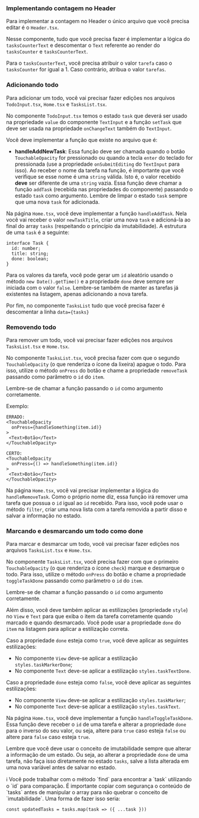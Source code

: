 ### Implementando contagem no Header

Para implementar a contagem no Header o único arquivo que você precisa editar é o `Header.tsx`.

Nesse componente, tudo que você precisa fazer é implementar a lógica do `tasksCounterText` e descomentar o `Text` referente ao render do `tasksCounter` e `tasksCounterText`.

Para o `tasksCounterText`, você precisa atribuir o valor `tarefa` caso o `tasksCounter` for igual a 1. Caso contrário, atribua o valor `tarefas`.

### Adicionando todo

Para adicionar um todo, você vai precisar fazer edições nos arquivos `TodoInput.tsx`, `Home.tsx` e `TasksList.tsx`.

No componente `TodoInput.tsx` temos o estado `task` que deverá ser usado na propriedade `value` do componente `TextInput` e a função `setTask` que deve ser usada na propriedade `onChangeText` também do `TextInput`.

Você deve implementar a função que existe no arquivo que é:

- **handleAddNewTask**: Essa função deve ser chamada quando o botão `TouchableOpacity` for pressionado ou quando a tecla `enter` do teclado for pressionada (use a propriedade `onSubmitEditing` do `TextInput` para isso).
Ao receber o nome da tarefa na função, é importante que você verifique se esse nome é uma `string` válida. Isto é, o valor recebido **deve** ser diferente de uma `string` vazia.
Essa função deve chamar a função `addTask` (recebida nas propriedades do componente) passando o estado `task` como argumento. Lembre de limpar o estado `task` sempre que uma nova `task` for adicionada.

Na página `Home.tsx`, você deve implementar a função `handleAddTask`. Nela você vai receber o valor `newTaskTitle`, criar uma nova `task` e adicioná-la ao final do array `tasks` (respeitando o princípio da imutabilidade). A estrutura de uma `task` é a seguinte:

```tsx
interface Task {
  id: number;
  title: string;
  done: boolean;
}
```

Para os valores da tarefa, você pode gerar um `id` aleatório usando o método `new Date().getTime()` e a propriedade `done` deve sempre ser iniciada com o valor `false`.
Lembre-se também de manter as tarefas já existentes na listagem, apenas adicionando a nova tarefa.

Por fim, no componente `TasksList` tudo que você precisa fazer é descomentar a linha `data={tasks}`

### Removendo todo

Para remover um todo, você vai precisar fazer edições nos arquivos `TasksList.tsx` e `Home.tsx`.

No componente `TasksList.tsx`, você precisa fazer com que o segundo `TouchableOpacity` (o que renderiza o ícone da lixeira) apague o todo. Para isso, utilize o método `onPress` do botão e chame a propriedade `removeTask` passando como parâmetro o `id` do `item`.

Lembre-se de chamar a função passando o `id` como argumento corretamente. 

Exemplo:

```tsx
ERRADO:
<TouchableOpacity 
  onPress={handleSomething(item.id)}  
>
 <Text>Botão</Text>
</TouchableOpacity>

CERTO:
<TouchableOpacity 
  onPress={() => handleSomething(item.id)} 
>
 <Text>Botão</Text>
</TouchableOpacity>
```

Na página `Home.tsx`, você vai precisar implementar a lógica do `handleRemoveTask`. Como o próprio nome diz, essa função irá remover uma tarefa que possua o `id` igual ao `id` recebido. Para isso, você pode usar o método `filter`, criar uma nova lista com a tarefa removida a partir disso e salvar a informação no estado.

### Marcando e desmarcando um todo como done

Para marcar e desmarcar um todo, você vai precisar fazer edições nos arquivos `TasksList.tsx` e `Home.tsx`.

No componente `TasksList.tsx`, você precisa fazer com que o primeiro `TouchableOpacity` (o que renderiza o ícone `check`) marque e desmarque o todo. Para isso, utilize o método `onPress` do botão e chame a propriedade `toggleTaskDone` passando como parâmetro o `id` do `item`.

Lembre-se de chamar a função passando o `id` como argumento corretamente.

Além disso, você deve também aplicar as estilizações (propriedade `style`) no `View` e `Text` para que exiba o item da tarefa corretamente quando marcado e quando desmarcado. Você pode usar a propriedade `done` do `item` na listagem para aplicar a estilização correta.

Caso a propriedade `done` esteja como `true`, você deve aplicar as seguintes estilizações:

- No componente `View` deve-se aplicar a estilização `styles.taskMarkerDone`;
- No componente `Text` deve-se aplicar a estilização `styles.taskTextDone`.

Caso a propriedade `done` esteja como `false`, você deve aplicar as seguintes estilizações:

- No componente `View` deve-se aplicar a estilização `styles.taskMarker`;
- No componente `Text` deve-se aplicar a estilização `styles.taskText`.

Na página `Home.tsx`, você deve implementar a função `handleToggleTaskDone`. Essa função deve receber o `id` de uma tarefa e alterar a propriedade `done` para o inverso do seu valor, ou seja, altere para `true` caso esteja `false` ou altere para `false` caso esteja `true`.

Lembre que você deve usar o conceito de imutabilidade sempre que alterar a informação de um estado. Ou seja, ao alterar a propriedade `done` de uma tarefa, não faça isso diretamente no estado `tasks`, salve a lista alterada em uma nova variável antes de salvar no estado.

<aside>
ℹ️ Você pode trabalhar com o método `find` para encontrar a `task` utilizando o `id` para comparação. É importante copiar com segurança o conteúdo de `tasks` antes de manipular o array para não quebrar o conceito de `imutabilidade`. Uma forma de fazer isso seria:

`const updatedTasks = tasks.map(task => ({ ...task }))`

</aside>